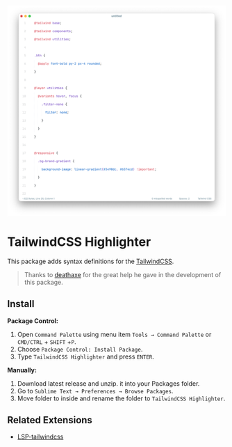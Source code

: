 ![TailwindCSS Highlighter](./assets/screen.png)

# TailwindCSS Highlighter

This package adds syntax definitions for the [TailwindCSS](https://tailwindcss.com/).

> Thanks to [deathaxe](https://github.com/deathaxe) for the great help he gave in the development of this package.

## Install

**Package Control:**

1. Open `Command Palette` using menu item `Tools → Command Palette` or `CMD/CTRL` + `SHIFT` +`P`.
2. Choose `Package Control: Install Package`.
3. Type `TailwindCSS Highlighter` and press `ENTER`.

**Manually:**

1. Download latest release and unzip. it into your Packages folder.
2. Go to `Sublime Text → Preferences → Browse Packages`.
3. Move folder to inside and rename the folder to `TailwindCSS Highlighter`.

## Related Extensions
- [LSP-tailwindcss](https://github.com/sublimelsp/LSP-tailwindcss)
